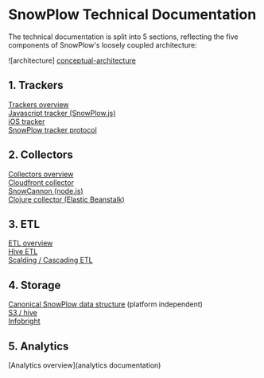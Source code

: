 # SnowPlow Technical Documentation

The technical documentation is split into 5 sections, reflecting the five components of SnowPlow's loosely coupled architecture:

![architecture] [conceptual-architecture]

## 1. Trackers
[Trackers overview](trackers)  
[Javascript tracker (SnowPlow.js)](javascript-tracker)  
[iOS tracker](ios-tracker)  
[SnowPlow tracker protocol](tracker-protocol)  

## 2. Collectors
[Collectors overview](collectors)  
[Cloudfront collector](cloudfront)  
[SnowCannon (node.js)](snowcannon)  
[Clojure collector (Elastic Beanstalk)](clojure)  

## 3. ETL
[ETL overview](etl)  
[Hive ETL](hive)  
[Scalding / Cascading ETL](scalding)  

## 4. Storage
[Canonical SnowPlow data structure](canonical-data-structure) (platform independent)  
[S3 / hive](s3-apache-hive-storage)  
[Infobright](infobright-storage)  

## 5. Analytics
[Analytics overview](analytics documentation)



[conceptual-architecture]: about-snowplow/images/conceptual-architecture.png